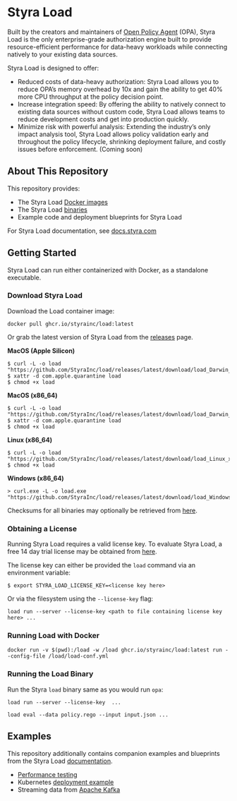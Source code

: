 # Styra Load

Built by the creators and maintainers of [Open Policy Agent](https://www.openpolicyagent.org/) (OPA), Styra Load is the only enterprise-grade authorization engine built to provide resource-efficient performance for data-heavy workloads while connecting natively to your existing data sources.

Styra Load is designed to offer:

- Reduced costs of data-heavy authorization: Styra Load allows you to reduce OPA’s memory overhead by 10x and gain the ability to get 40% more CPU throughput at the policy decision point.
- Increase integration speed: By offering the ability to natively connect to existing data sources without custom code, Styra Load allows teams to reduce development costs and get into production quickly.
- Minimize risk with powerful analysis: Extending the industry’s only impact analysis tool, Styra Load allows policy validation early and throughout the policy lifecycle, shrinking deployment failure, and costly issues before enforcement. (Coming soon)

## About This Repository

This repository provides:

* The Styra Load [Docker images](https://github.com/StyraInc/load/pkgs/container/load)
* The Styra Load [binaries](https://github.com/StyraInc/load/releases/)
* Example code and deployment blueprints for Styra Load

For Styra Load documentation, see [docs.styra.com](https://docs.styra.com/load)

## Getting Started

Styra Load can run either containerized with Docker, as a standalone executable.

### Download Styra Load

Download the Load container image:

```shell
docker pull ghcr.io/styrainc/load:latest
```

Or grab the latest version of Styra Load from the [releases](https://github.com/StyraInc/load/releases/) page.

**MacOS (Apple Silicon)**
```shell
$ curl -L -o load "https://github.com/StyraInc/load/releases/latest/download/load_Darwin_arm64"
$ xattr -d com.apple.quarantine load
$ chmod +x load
```

**MacOS (x86_64)**
```shell
$ curl -L -o load "https://github.com/StyraInc/load/releases/latest/download/load_Darwin_x86_64"
$ xattr -d com.apple.quarantine load
$ chmod +x load
```

**Linux (x86_64)**
```shell
$ curl -L -o load "https://github.com/StyraInc/load/releases/latest/download/load_Linux_x86_64"
$ chmod +x load
```

**Windows (x86_64)**
```shell
> curl.exe -L -o load.exe "https://github.com/StyraInc/load/releases/latest/download/load_Windows_x86_64.exe"
```

Checksums for all binaries may optionally be retrieved from [here](https://github.com/StyraInc/load/releases/latest/download/checksums.txt).

### Obtaining a License

Running Styra Load requires a valid license key. To evaluate Styra Load, a free 14 day trial license may be obtained from [here](https://www.styra.com/free-trial-14/).

The license key can either be provided the `load` command via an environment variable:

```shell
$ export STYRA_LOAD_LICENSE_KEY=<license key here>
```

Or via the filesystem using the `--license-key` flag:

```shell
load run --server --license-key <path to file containing license key here> ...
```

### Running Load with Docker

```shell
docker run -v $(pwd):/load -w /load ghcr.io/styrainc/load:latest run --config-file /load/load-conf.yml
```

### Running the Load Binary

Run the Styra `load` binary same as you would run `opa`:

```shell
load run --server --license-key  ...
```

```shell
load eval --data policy.rego --input input.json ...
```

## Examples

This repository additionally contains companion examples and blueprints from the Styra Load [documentation](https://docs.styra.com/load).

- [Performance testing](/examples/performance-testing/)
- Kubernetes [deployment example](/examples/kubernetes/)
- Streaming data from [Apache Kafka](/examples/kafka/)
